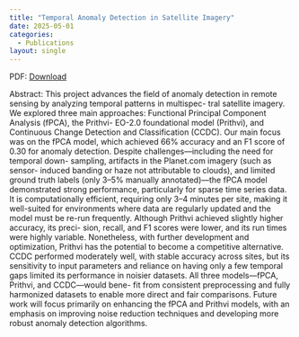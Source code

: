```yaml
---
title: "Temporal Anomaly Detection in Satellite Imagery"
date: 2025-05-01
categories: 
  - Publications
layout: single
---
```


PDF: [Download](/papers/Temporal_Anomaly_Detection_in_Multi_Spectral_Satellite_Imagery.pdf)

Abstract: This project advances the field of anomaly detection in
remote sensing by analyzing temporal patterns in multispec-
tral satellite imagery. We explored three main approaches:
Functional Principal Component Analysis (fPCA), the Prithvi-
EO-2.0 foundational model (Prithvi), and Continuous Change
Detection and Classification (CCDC). Our main focus was on
the fPCA model, which achieved 66% accuracy and an F1
score of 0.30 for anomaly detection.
Despite challenges—including the need for temporal down-
sampling, artifacts in the Planet.com imagery (such as sensor-
induced banding or haze not attributable to clouds), and limited
ground truth labels (only 3–5% manually annotated)—the
fPCA model demonstrated strong performance, particularly
for sparse time series data. It is computationally efficient,
requiring only 3–4 minutes per site, making it well-suited for
environments where data are regularly updated and the model
must be re-run frequently.
Although Prithvi achieved slightly higher accuracy, its preci-
sion, recall, and F1 scores were lower, and its run times were
highly variable. Nonetheless, with further development and
optimization, Prithvi has the potential to become a competitive
alternative. CCDC performed moderately well, with stable
accuracy across sites, but its sensitivity to input parameters
and reliance on having only a few temporal gaps limited its
performance in noisier datasets.
All three models—fPCA, Prithvi, and CCDC—would bene-
fit from consistent preprocessing and fully harmonized datasets
to enable more direct and fair comparisons. Future work will
focus primarily on enhancing the fPCA and Prithvi models,
with an emphasis on improving noise reduction techniques and
developing more robust anomaly detection algorithms.